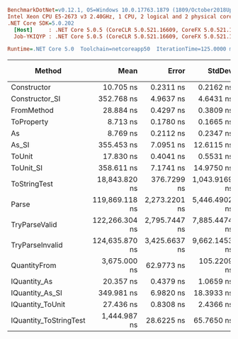 ``` ini

BenchmarkDotNet=v0.12.1, OS=Windows 10.0.17763.1879 (1809/October2018Update/Redstone5)
Intel Xeon CPU E5-2673 v3 2.40GHz, 1 CPU, 2 logical and 2 physical cores
.NET Core SDK=5.0.202
  [Host]     : .NET Core 5.0.5 (CoreCLR 5.0.521.16609, CoreFX 5.0.521.16609), X64 RyuJIT
  Job-YKIQYP : .NET Core 5.0.5 (CoreCLR 5.0.521.16609, CoreFX 5.0.521.16609), X64 RyuJIT

Runtime=.NET Core 5.0  Toolchain=netcoreapp50  IterationTime=125.0000 ms  

```
|                 Method |           Mean |         Error |        StdDev |         Median |  Gen 0 | Gen 1 | Gen 2 | Allocated |
|----------------------- |---------------:|--------------:|--------------:|---------------:|-------:|------:|------:|----------:|
|            Constructor |      10.705 ns |     0.2311 ns |     0.2162 ns |      10.745 ns |      - |     - |     - |         - |
|         Constructor_SI |     352.768 ns |     4.9637 ns |     4.6431 ns |     353.064 ns | 0.0115 |     - |     - |     192 B |
|             FromMethod |      28.884 ns |     0.4297 ns |     0.3809 ns |      28.750 ns |      - |     - |     - |         - |
|             ToProperty |       8.713 ns |     0.1780 ns |     0.1665 ns |       8.652 ns |      - |     - |     - |         - |
|                     As |       8.769 ns |     0.2112 ns |     0.2347 ns |       8.833 ns |      - |     - |     - |         - |
|                  As_SI |     355.453 ns |     7.0951 ns |    12.6115 ns |     354.627 ns | 0.0114 |     - |     - |     192 B |
|                 ToUnit |      17.830 ns |     0.4041 ns |     0.5531 ns |      17.946 ns |      - |     - |     - |         - |
|              ToUnit_SI |     358.611 ns |     7.1741 ns |    14.9750 ns |     362.479 ns | 0.0118 |     - |     - |     192 B |
|           ToStringTest |  18,843.820 ns |   376.7299 ns | 1,043.9169 ns |  18,700.000 ns |      - |     - |     - |     944 B |
|                  Parse | 119,869.118 ns | 2,273.2201 ns | 5,446.4902 ns | 119,100.000 ns |      - |     - |     - |   33632 B |
|          TryParseValid | 122,266.304 ns | 2,795.7447 ns | 7,885.4474 ns | 121,650.000 ns |      - |     - |     - |   33608 B |
|        TryParseInvalid | 124,635.870 ns | 3,425.6637 ns | 9,662.1453 ns | 121,550.000 ns |      - |     - |     - |   33216 B |
|           QuantityFrom |   3,675.000 ns |    62.9773 ns |   105.2209 ns |   3,700.000 ns |      - |     - |     - |      56 B |
|           IQuantity_As |      20.357 ns |     0.4379 ns |     1.0659 ns |      20.631 ns | 0.0015 |     - |     - |      24 B |
|        IQuantity_As_SI |     349.981 ns |     6.9820 ns |    18.3933 ns |     352.783 ns | 0.0109 |     - |     - |     192 B |
|       IQuantity_ToUnit |      27.436 ns |     0.8308 ns |     2.4366 ns |      27.421 ns | 0.0033 |     - |     - |      56 B |
| IQuantity_ToStringTest |   1,444.987 ns |    28.6225 ns |    65.7650 ns |   1,457.136 ns | 0.0565 |     - |     - |     944 B |
